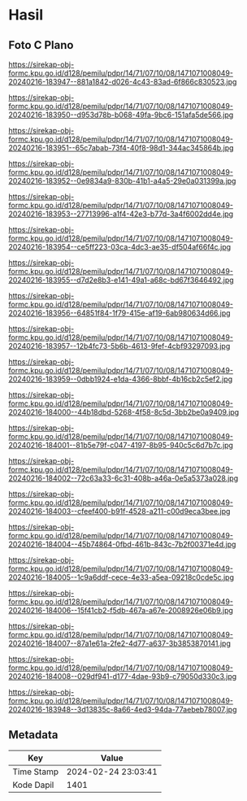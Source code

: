 # Hasil

## Foto C Plano

https://sirekap-obj-formc.kpu.go.id/d128/pemilu/pdpr/14/71/07/10/08/1471071008049-20240216-183947--881a1842-d026-4c43-83ad-6f866c830523.jpg

https://sirekap-obj-formc.kpu.go.id/d128/pemilu/pdpr/14/71/07/10/08/1471071008049-20240216-183950--d953d78b-b068-49fa-9bc6-151afa5de566.jpg

https://sirekap-obj-formc.kpu.go.id/d128/pemilu/pdpr/14/71/07/10/08/1471071008049-20240216-183951--65c7abab-73f4-40f8-98d1-344ac345864b.jpg

https://sirekap-obj-formc.kpu.go.id/d128/pemilu/pdpr/14/71/07/10/08/1471071008049-20240216-183952--0e9834a9-830b-41b1-a4a5-29e0a031399a.jpg

https://sirekap-obj-formc.kpu.go.id/d128/pemilu/pdpr/14/71/07/10/08/1471071008049-20240216-183953--27713996-a1f4-42e3-b77d-3a4f6002dd4e.jpg

https://sirekap-obj-formc.kpu.go.id/d128/pemilu/pdpr/14/71/07/10/08/1471071008049-20240216-183954--ce5ff223-03ca-4dc3-ae35-df504af66f4c.jpg

https://sirekap-obj-formc.kpu.go.id/d128/pemilu/pdpr/14/71/07/10/08/1471071008049-20240216-183955--d7d2e8b3-e141-49a1-a68c-bd67f3646492.jpg

https://sirekap-obj-formc.kpu.go.id/d128/pemilu/pdpr/14/71/07/10/08/1471071008049-20240216-183956--64851f84-1f79-415e-af19-6ab980634d66.jpg

https://sirekap-obj-formc.kpu.go.id/d128/pemilu/pdpr/14/71/07/10/08/1471071008049-20240216-183957--12b4fc73-5b6b-4613-9fef-4cbf93297093.jpg

https://sirekap-obj-formc.kpu.go.id/d128/pemilu/pdpr/14/71/07/10/08/1471071008049-20240216-183959--0dbb1924-e1da-4366-8bbf-4b16cb2c5ef2.jpg

https://sirekap-obj-formc.kpu.go.id/d128/pemilu/pdpr/14/71/07/10/08/1471071008049-20240216-184000--44b18dbd-5268-4f58-8c5d-3bb2be0a9409.jpg

https://sirekap-obj-formc.kpu.go.id/d128/pemilu/pdpr/14/71/07/10/08/1471071008049-20240216-184001--81b5e79f-c047-4197-8b95-940c5c6d7b7c.jpg

https://sirekap-obj-formc.kpu.go.id/d128/pemilu/pdpr/14/71/07/10/08/1471071008049-20240216-184002--72c63a33-6c31-408b-a46a-0e5a5373a028.jpg

https://sirekap-obj-formc.kpu.go.id/d128/pemilu/pdpr/14/71/07/10/08/1471071008049-20240216-184003--cfeef400-b91f-4528-a211-c00d9eca3bee.jpg

https://sirekap-obj-formc.kpu.go.id/d128/pemilu/pdpr/14/71/07/10/08/1471071008049-20240216-184004--45b74864-0fbd-461b-843c-7b2f00371e4d.jpg

https://sirekap-obj-formc.kpu.go.id/d128/pemilu/pdpr/14/71/07/10/08/1471071008049-20240216-184005--1c9a6ddf-cece-4e33-a5ea-09218c0cde5c.jpg

https://sirekap-obj-formc.kpu.go.id/d128/pemilu/pdpr/14/71/07/10/08/1471071008049-20240216-184006--15f41cb2-f5db-467a-a67e-2008926e06b9.jpg

https://sirekap-obj-formc.kpu.go.id/d128/pemilu/pdpr/14/71/07/10/08/1471071008049-20240216-184007--87a1e61a-2fe2-4d77-a637-3b3853870141.jpg

https://sirekap-obj-formc.kpu.go.id/d128/pemilu/pdpr/14/71/07/10/08/1471071008049-20240216-184008--029df941-d177-4dae-93b9-c79050d330c3.jpg

https://sirekap-obj-formc.kpu.go.id/d128/pemilu/pdpr/14/71/07/10/08/1471071008049-20240216-183948--3d13835c-8a66-4ed3-94da-77aebeb78007.jpg


## Metadata

| Key        | Value               |
| ---------- | ------------------- |
| Time Stamp | 2024-02-24 23:03:41 |
| Kode Dapil | 1401                |



